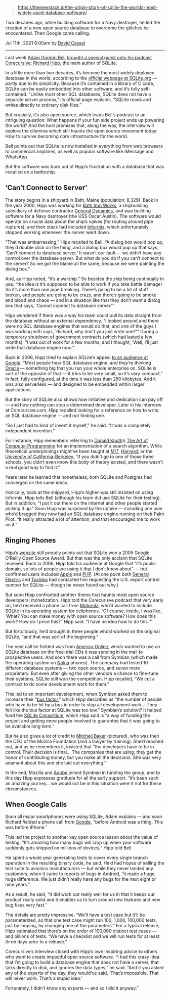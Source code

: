 
> https://thenewstack.io/the-origin-story-of-sqlite-the-worlds-most-widely-used-database-software/

Two decades ago, while building software for a Navy destroyer, he led the creation of a new open source database to overcome the glitches he encountered. Then Google came calling.

Jul 11th, 2021 6:00am by [David Cassel](https://thenewstack.io/author/destiny/)

---

Last week [Adam Gordon Bell](https://www.linkedin.com/in/adamgordonbell/?originalSubdomain=ca) [brought a special guest onto his podcast Corecursive](https://corecursive.com/066-sqlite-with-richard-hipp/): [Richard Hipp](https://twitter.com/drichardhipp?lang=en), the main author of SQLite.

In a little more than two decades, it’s become the most widely deployed database in the world, according to the [official webpage at SQLite.org](https://sqlite.org/about.html) — partly due to its simplicity. Because it’s contained in a library of C code, SQLite can be easily embedded into other software, and it’s fully self-contained. “Unlike most other SQL databases, SQLite does not have a separate server process,” its official page explains. “SQLite reads and writes directly to ordinary disk files.”

But crucially, it’s also open source, which leads Bell’s podcast to an intriguing question: What happens if your fun side project ends up powering the world? And the host promises that, along the way, the interview will explore the dilemma which still haunts the open source movement today: How to survive becoming core infrastructure for the world.

Bell points out that SQLite is now installed in everything from web browsers to commercial airplanes, as well as popular software like iMessage and WhatsApp.

But the software was born out of Hipp’s frustration with a database that was installed on a battleship.

## ‘Can’t Connect to Server’

The story begins in a shipyard in Bath, Maine (population: 8,329). Back in the year 2000, Hipp was working for [Bath Iron Works](https://www.gd.com/our-businesses/marine-systems/bath-iron-works), a shipbuilding subsidiary of defense contractor [General Dynamics](https://www.gd.com/), and was building software for a Navy destroyer (the USS Oscar Austin). The software would operate on crucial data about the ship’s valves (for routing around pipe ruptures), and their stack had included [Informix](https://www.ibm.com/products/informix), which unfortunately stopped working whenever the server went down.

“That was embarrassing,” Hipp recalled to Bell. “A dialog box would pop up, they’d double click on the thing, and a dialog box would pop up that says, ‘Can’t connect to database server.’ It wasn’t our fault — we didn’t have any control over the database server. But what do you do if you can’t connect to the server? So we got the blame all the same, because we were painting the dialog box.”

And, as Hipp noted, “it’s a warship.” So besides the ship being continually in use, “the idea is it’s supposed to be able to work if you take battle damage! So it’s more than one pipe breaking. There’s going to be a lot of stuff broken, and people are going to be crazy, and there’s going to be smoke and blood and chaos — and in a situation like that they don’t want a dialog box that says, ‘Cannot connect to database server.'”

Hipp wondered if there was a way his team could pull its data straight from the database without an external dependency. “I looked around and there were no SQL database engines that would do that, and one of the guys I was working with says, ‘Richard, why don’t you just write one?'” During a temporary shutdown of government contracts (which had lasted a few months), “I was out of work for a few months, and I thought, ‘Well, I’ll just write that database engine now.'”

Back in 2006, Hipp tried to explain SQLite’s appeal [to an audience at Google](https://youtu.be/giAMt8Tj-84). “Most people hear SQL database engine, and they’re thinking [Oracle](https://www.oracle.com/index.html) — something big that you run your whole enterprise on. SQLite is sort of the opposite of that — it tries to be very small, so it’s very compact.” In fact, fully configured, at the time it was less than 250 kilobytes. And it was also serverless — and designed to be embedded within larger applications.

But the story of SQLite also shows how initiative and dedication can pay off — and how nothing can stop a determined developer. Later in his interview at Corecursive.com, Hipp recalled looking for a reference on how to write an SQL database engine — and not finding one.

“So I just had to kind of invent it myself,” he said. “It was a completely independent invention.”

For instance, Hipp remembers referring to [Donald Knuth](https://www-cs-faculty.stanford.edu/~knuth/)’s [The Art of Computer Programming](https://www-cs-faculty.stanford.edu/~knuth/taocp.html) for an implementation of a search algorithm. While theoretical underpinnings might’ve been taught at [MIT](https://web.mit.edu/), [Harvard](https://www.harvard.edu/), or the [University of California-Berkeley](https://www.berkeley.edu/), “if you didn’t go to one of those three schools, you didn’t even know this body of theory existed, and there wasn’t a real good way to find it.”

Years later he learned that nonetheless, both SQLite and Postgres had converged on the same ideas.

Ironically, back at the shipyard, Hipp’s higher-ups still insisted on using  Informix, Hipp tells Bell (although his team did use SQLite for their testing). But in addition, “I put it out there on the internet and other people started picking it up.” Soon Hipp was surprised by the uptake — including one user who’d bragged they now had an SQL database engine running on their Palm Pilot. “It really attracted a lot of attention, and that encouraged me to work on it.”

## Ringing Phones

Hipp’s [website](http://www.hwaci.com/drh/) still proudly points out that SQLite won a 2005 Google O’Reilly Open Source Award. But that was the only acclaim that SQLite received. Back in 2006, Hipp told his audience at Google that “it’s public domain, so lots of people are using it that I don’t know about” — but confirmed users included [Apple](https://www.apple.com/) and [PHP](https://www.php.net/). (At one point both [General Electric](https://www.ge.com/) and [Toshiba](https://www.toshiba.com/tai/) had contacted him requesting the U.S. export control number for SQLite — though he never found out why.)

But soon Hipp confronted another theme that haunts most open source developers: monetization. Hipp told the Corecurisve podcast that very early on, he’d received a phone call from [Motorola](https://www.motorola.com/us/), who’d wanted to include SQLite in its operating system for cellphones. “Of course, inside, I was like, ‘What? You can make money with open source software? How does this work? How do I price this?” Hipp said. “I have no idea how to do this.'”

But fortuitously, he’d brought in three people who’d worked on the original SQLite, “and that was sort of the beginning.”

The next call he fielded was from [America Online](https://www.aol.com/), which wanted to use an SQLite database on the free-trial CDs it was sending in the mail to prospective users. And soon there was a call from Symbian (which made the operating system on [Nokia](https://www.nokia.com/) phones). The company had tested 10 different database systems — two open source, and seven more proprietary. But even after giving the other vendors a chance to fine-tune their systems, SQLite still won the competition. Hipp recalled, “We cut a contract to do some development work for them.”

This led to an important development, when Symbian asked them to increase their “[bus factor](https://en.wikipedia.org/wiki/Bus_factor),” which Hipp describes as “the number of people who have to be hit by a bus in order to stop all development work… They felt like the bus factor at SQLite was too low.” Symbian’s solution? It helped fund the [SQLite Consortium](https://www.sqlite.org/consortium.html), which Hipp said is “a way of funding the project and getting more people involved to guarantee that it was going to be available long term.”

But he also gives a lot of credit to [Mitchell Baker](https://twitter.com/mitchellbaker?lang=en) (pictured), who was then the CEO of the Mozilla Foundation (and a lawyer by training). She’d reached out, and as he remembers it, insisted that “the developers have to be in control. Their decision is final… The companies that are using, they get the honor of contributing money, but you make all the decisions. She was very adamant about this and she laid out everything.”

In the end, Mozilla and [Adobe](https://www.adobe.com/) joined Symbian in funding the group, and to this day Hipp expresses gratitude for all the early support. “it’s been such an amazing journey… we would not be in this situation were it not for these circumstances.

## When Google Calls

Soon all major smartphones were using SQLite, Adam explains — and soon Richard fielded a phone call from [Google](https://about.google/), “before Android was a thing. This was before iPhone.”

This led the project to another key open source lesson about the value of testing. “It’s amazing how many bugs will crop up when your software suddenly gets shipped on millions of devices,” Hipp told Bell.

He spent a whole year generating tests to cover every single branch operation in the resulting binary code, he said. He’d had hopes of selling the test suite to avionics manufacturers — but while they never landed any customers, when it came to reports of bugs in Android, “it made a huge, huge difference. We just didn’t really have any bugs for the next eight or nine years.”

As a result, he said, “It did work out really well for us in that it keeps our product really solid and it enables us to turn around new features and new bug fixes very fast.”

The details are pretty impressive. “We’ll have a test case but it’ll be parameterized, so that one test case might run 100, 1,000, 100,000 tests, just by looping, by changing one of the parameters.” For a typical release, Hipp estimated that there’s on the order of 100,000 distinct test cases — and billions of tests. “We have a checklist and we will run tests for at least three days prior to a release.”

Corecursive’s interview closed with Hipp’s own inspiring advice to others who want to create impactful open source software. “I had this crazy idea that I’m going to build a database engine that does not have a server, that talks directly to disk, and ignores the data types,” he said. “And if you asked any of the experts of the day, they would’ve said, ‘That’s impossible. That will never work. That’s a stupid idea.’

Fortunately, I didn’t know any experts — and so I did it anyway.”
